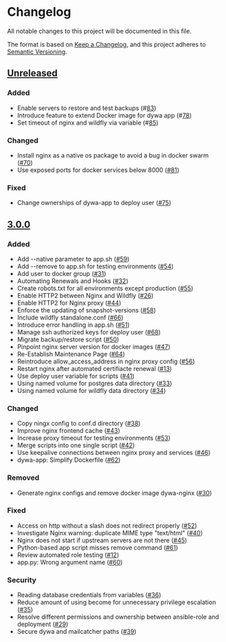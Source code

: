 # Changelog
All notable changes to this project will be documented in this file.

The format is based on [Keep a Changelog](https://keepachangelog.com/en/1.0.0/),
and this project adheres to [Semantic Versioning](https://semver.org/spec/v2.0.0.html).

## [Unreleased]

### Added
- Enable servers to restore and test backups (#[83](https://github.com/scce/dywa-ansible-role/issues/83))
- Introduce feature to extend Docker image for dywa app (#[78](https://github.com/scce/dywa-ansible-role/issues/78))
- Set timeout of nginx and wildfly via variable (#[85](https://github.com/scce/dywa-ansible-role/issues/85))

### Changed
- Install nginx as a native os package to avoid a bug in docker swarm ([#70](https://github.com/scce/dywa-ansible-role/issues/70))
- Use exposed ports for docker services below 8000 ([#81](https://github.com/scce/dywa-ansible-role/issues/81))

### Fixed
- Change ownerships of dywa-app to deploy user ([#75](https://github.com/scce/dywa-ansible-role/issues/75))

## [3.0.0]

### Added
- Add --native parameter to app.sh ([#59](https://github.com/scce/dywa-ansible-role/issues/59))
- Add --remove to app.sh for testing environments ([#54](https://github.com/scce/dywa-ansible-role/issues/54))
- Add user to docker group ([#31](https://github.com/scce/dywa-ansible-role/issues/31))
- Automating Renewals and Hooks ([#32](https://github.com/scce/dywa-ansible-role/issues/32))
- Create robots.txt for all environments except production ([#55](https://github.com/scce/dywa-ansible-role/issues/55))
- Enable HTTP2 between Nginx and Wildfly ([#26](https://github.com/scce/dywa-ansible-role/issues/26))
- Enable HTTP2 for Nginx proxy ([#44](https://github.com/scce/dywa-ansible-role/issues/44))
- Enforce the updating of snapshot-versions ([#58](https://github.com/scce/dywa-ansible-role/issues/58))
- Include wildfly standalone.conf ([#66](https://github.com/scce/dywa-ansible-role/issues/66))
- Introduce error handling in app.sh ([#51](https://github.com/scce/dywa-ansible-role/issues/51))
- Manage ssh authorized keys for deploy user ([#68](https://github.com/scce/dywa-ansible-role/issues/68))
- Migrate backup/restore script ([#50](https://github.com/scce/dywa-ansible-role/issues/50))
- Pinpoint nginx server version for docker images ([#47](https://github.com/scce/dywa-ansible-role/issues/47))
- Re-Establish Maintenance Page ([#64](https://github.com/scce/dywa-ansible-role/issues/64))
- Reintroduce allow_access_address in nginx proxy config ([#56](https://github.com/scce/dywa-ansible-role/issues/56))
- Restart nginx after automated certifiacte renewal ([#13](https://github.com/scce/dywa-ansible-role/issues/13))
- Use deploy user variable for scripts ([#41](https://github.com/scce/dywa-ansible-role/issues/41))
- Using named volume for postgres data directory ([#33](https://github.com/scce/dywa-ansible-role/issues/33))
- Using named volume for wildfly data directory ([#34](https://github.com/scce/dywa-ansible-role/issues/34))

### Changed
- Copy ningx config to conf.d directory ([#38](https://github.com/scce/dywa-ansible-role/issues/38))
- Improve nginx frontend cache ([#43](https://github.com/scce/dywa-ansible-role/issues/43))
- Increase proxy timeout for testing environments ([#53](https://github.com/scce/dywa-ansible-role/issues/53))
- Merge scripts into one single script ([#42](https://github.com/scce/dywa-ansible-role/issues/42))
- Use keepalive connections between nginx proxy and services ([#46](https://github.com/scce/dywa-ansible-role/issues/46))
- dywa-app: Simplify Dockerfile ([#62](https://github.com/scce/dywa-ansible-role/issues/62))

### Removed
- Generate nginx configs and remove docker image dywa-nginx ([#30](https://github.com/scce/dywa-ansible-role/issues/30))

### Fixed
- Access on http without a slash does not redirect properly ([#52](https://github.com/scce/dywa-ansible-role/issues/52))
- Investigate Nginx warning: duplicate MIME type "text/html" ([#40](https://github.com/scce/dywa-ansible-role/issues/40))
- Nginx does not start if upstream servers are not there ([#45](https://github.com/scce/dywa-ansible-role/issues/45))
- Python-based app script misses remove command ([#61](https://github.com/scce/dywa-ansible-role/issues/61))
- Review automated role testing ([#12](https://github.com/scce/dywa-ansible-role/issues/12))
- app.py: Wrong argument name ([#60](https://github.com/scce/dywa-ansible-role/issues/60))

### Security
- Reading database credentials from variables ([#36](https://github.com/scce/dywa-ansible-role/issues/36))
- Reduce amount of using become for unnecessary privilege escalation ([#35](https://github.com/scce/dywa-ansible-role/issues/35))
- Resolve different permissions and ownership between ansible-role and deployment ([#29](https://github.com/scce/dywa-ansible-role/issues/29))
- Secure dywa and mailcatcher paths ([#39](https://github.com/scce/dywa-ansible-role/issues/39))

[unreleased]: https://github.com/scce/dywa-ansible-role/compare/v3.0.0...HEAD
[3.0.0]: https://github.com/scce/dywa-ansible-role/compare/v2.0.0...v3.0.0
